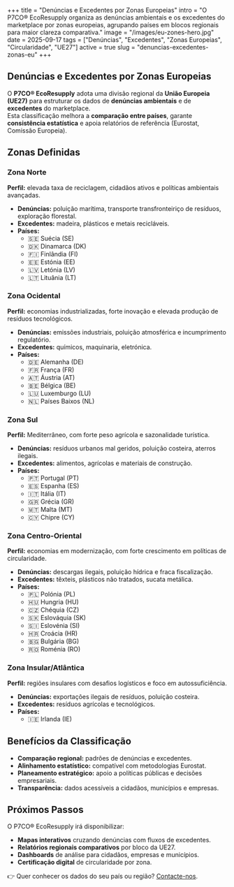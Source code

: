 +++
title = "Denúncias e Excedentes por Zonas Europeias"
intro = "O P7CO® EcoResupply organiza as denúncias ambientais e os excedentes do marketplace por zonas europeias, agrupando países em blocos regionais para maior clareza comparativa."
image = "/images/eu-zones-hero.jpg"
date = 2025-09-17
tags = ["Denúncias", "Excedentes", "Zonas Europeias", "Circularidade", "UE27"]
active = true
slug = "denuncias-excedentes-zonas-eu"
+++

## Denúncias e Excedentes por Zonas Europeias

O **P7CO® EcoResupply** adota uma divisão regional da **União Europeia (UE27)** para estruturar os dados de **denúncias ambientais** e de **excedentes** do marketplace.  
Esta classificação melhora a **comparação entre países**, garante **consistência estatística** e apoia relatórios de referência (Eurostat, Comissão Europeia).

## Zonas Definidas

### Zona Norte
**Perfil:** elevada taxa de reciclagem, cidadãos ativos e políticas ambientais avançadas.  
- **Denúncias:** poluição marítima, transporte transfronteiriço de resíduos, exploração florestal.  
- **Excedentes:** madeira, plásticos e metais recicláveis.  
- **Países:**  
  - 🇸🇪 Suécia (SE)  
  - 🇩🇰 Dinamarca (DK)  
  - 🇫🇮 Finlândia (FI)  
  - 🇪🇪 Estónia (EE)  
  - 🇱🇻 Letónia (LV)  
  - 🇱🇹 Lituânia (LT)  

### Zona Ocidental
**Perfil:** economias industrializadas, forte inovação e elevada produção de resíduos tecnológicos.  
- **Denúncias:** emissões industriais, poluição atmosférica e incumprimento regulatório.  
- **Excedentes:** químicos, maquinaria, eletrónica.  
- **Países:**  
  - 🇩🇪 Alemanha (DE)  
  - 🇫🇷 França (FR)  
  - 🇦🇹 Áustria (AT)  
  - 🇧🇪 Bélgica (BE)  
  - 🇱🇺 Luxemburgo (LU)  
  - 🇳🇱 Países Baixos (NL)  

### Zona Sul
**Perfil:** Mediterrâneo, com forte peso agrícola e sazonalidade turística.  
- **Denúncias:** resíduos urbanos mal geridos, poluição costeira, aterros ilegais.  
- **Excedentes:** alimentos, agrícolas e materiais de construção.  
- **Países:**  
  - 🇵🇹 Portugal (PT)  
  - 🇪🇸 Espanha (ES)  
  - 🇮🇹 Itália (IT)  
  - 🇬🇷 Grécia (GR)  
  - 🇲🇹 Malta (MT)  
  - 🇨🇾 Chipre (CY)  

### Zona Centro-Oriental
**Perfil:** economias em modernização, com forte crescimento em políticas de circularidade.  
- **Denúncias:** descargas ilegais, poluição hídrica e fraca fiscalização.  
- **Excedentes:** têxteis, plásticos não tratados, sucata metálica.  
- **Países:**  
  - 🇵🇱 Polónia (PL)  
  - 🇭🇺 Hungria (HU)  
  - 🇨🇿 Chéquia (CZ)  
  - 🇸🇰 Eslováquia (SK)  
  - 🇸🇮 Eslovénia (SI)  
  - 🇭🇷 Croácia (HR)  
  - 🇧🇬 Bulgária (BG)  
  - 🇷🇴 Roménia (RO)  

### Zona Insular/Atlântica
**Perfil:** regiões insulares com desafios logísticos e foco em autossuficiência.  
- **Denúncias:** exportações ilegais de resíduos, poluição costeira.  
- **Excedentes:** resíduos agrícolas e tecnológicos.  
- **Países:**  
  - 🇮🇪 Irlanda (IE)  

## Benefícios da Classificação

- **Comparação regional:** padrões de denúncias e excedentes.  
- **Alinhamento estatístico:** compatível com metodologias Eurostat.  
- **Planeamento estratégico:** apoio a políticas públicas e decisões empresariais.  
- **Transparência:** dados acessíveis a cidadãos, municípios e empresas.  

## Próximos Passos

O P7CO® EcoResupply irá disponibilizar:  
- **Mapas interativos** cruzando denúncias com fluxos de excedentes.  
- **Relatórios regionais comparativos** por bloco da UE27.  
- **Dashboards** de análise para cidadãos, empresas e municípios.  
- **Certificação digital** de circularidade por zona.  

👉 Quer conhecer os dados do seu país ou região? [Contacte-nos](/pt/home/contact).
